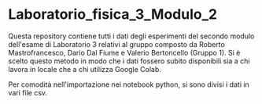 # Laboratorio_fisica_3_Modulo_2

Questa repository contiene tutti i dati degli esperimenti del secondo modulo dell'esame di Laboratorio 3 relativi al gruppo composto da Roberto Mastrofrancesco, Dario Dal Fiume e Valerio Bertoncello (Gruppo 1). Si è scelto questo metodo in modo che i dati fossero subito disponibili sia a chi lavora in locale che a chi utilizza Google Colab.

Per comodità nell'importazione nei notebook python, si sono divisi i dati in vari file csv.
